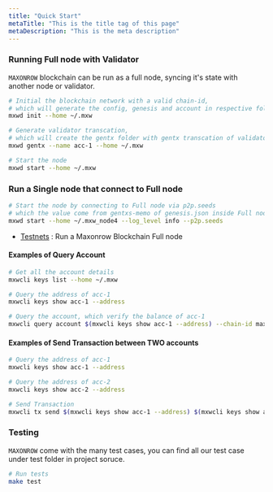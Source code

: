 ```yaml
---
title: "Quick Start"
metaTitle: "This is the title tag of this page"
metaDescription: "This is the meta description"
---
```


### Running Full node with Validator 
`MAXONROW` blockchain can be run as a full node, syncing it's state with another node or validator.

```sh
# Initial the blockchain network with a valid chain-id, 
# which will generate the config, genesis and account in respective folder
mxwd init --home ~/.mxw

# Generate validator transcation, 
# which will create the gentx folder with gentx transcation of validator account-1
mxwd gentx --name acc-1 --home ~/.mxw

# Start the node
mxwd start --home ~/.mxw
```

### Run a Single node that connect to Full node  
```sh
# Start the node by connecting to Full node via p2p.seeds 
# which the value come from gentxs-memo of genesis.json inside Full node  
mxwd start --home ~/.mxw_node4 --log_level info --p2p.seeds 

```

* [Testnets](https://github.com/githubckgoh1439/mxw-testnets "Maxonrow Testnets") : Run a Maxonrow Blockchain Full node 


#### Examples of Query Account

```sh
# Get all the account details
mxwcli keys list --home ~/.mxw

# Query the address of acc-1
mxwcli keys show acc-1 --address

# Query the account, which verify the balance of acc-1
mxwcli query account $(mxwcli keys show acc-1 --address) --chain-id maxonrow-chain
```


#### Examples of Send Transaction between TWO accounts

```sh
# Query the address of acc-1
mxwcli keys show acc-1 --address

# Query the address of acc-2
mxwcli keys show acc-2 --address

# Send Transaction
mxwcli tx send $(mxwcli keys show acc-1 --address) $(mxwcli keys show acc-2 --address) 1000cin --fees 10000000000000000cin --gas 0 --memo "TRANSFER" --chain-id maxonrow-chain
```

### Testing

`MAXONROW` come with the many test cases, you can find all our test case under test folder in project soruce.

```sh
# Run tests
make test
```

